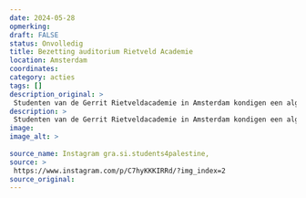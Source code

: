```yaml
---
date: 2024-05-28
opmerking: 
draft: FALSE
status: Onvolledig
title: Bezetting auditorium Rietveld Academie
location: Amsterdam
coordinates: 
category: acties
tags: []
description_original: > 
 Studenten van de Gerrit Rietveldacademie in Amsterdam kondigen een algemene vergadering aan om 17:00 uur. Ze roepen hier de Naji Al Ali Action Stairs uit, in een trapvormig auditorium van de Rietveld.
description: > 
 Studenten van de Gerrit Rietveldacademie in Amsterdam kondigen een algemene vergadering aan om 17:00 uur. Ze roepen hier de Naji Al Ali Action Stairs uit, in een trapvormig auditorium van de Rietveld.
image: 
image_alt: > 
 
source_name: Instagram gra.si.students4palestine, 
source: > 
 https://www.instagram.com/p/C7hyKKKIRRd/?img_index=2
source_original: 
---
```

